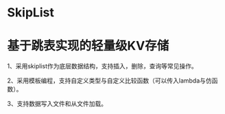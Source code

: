 # SkipList
# 基于跳表实现的轻量级KV存储

1、采用skiplist作为底层数据结构，支持插入，删除，查询等常见操作。

2、采用模板编程，支持自定义类型与自定义比较函数（可以传入lambda与仿函数）。

3、支持数据写入文件和从文件加载。
